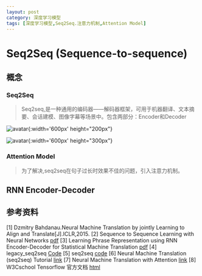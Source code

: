 ```yaml
---
layout: post
category: 深度学习模型
tags: [深度学习模型,Seq2Seq.注意力机制,Attention Model]
---
```


Seq2Seq (Sequence-to-sequence)
===============

## 概念

### Seq2Seq

> Seq2seq,是一种通用的编码器——解码器框架，可用于机器翻译、文本摘要、会话建模、图像字幕等场景中。包含两部分：Encoder和Decoder

![avatar](https://gwfp.github.io/static/images/19/07/29/seq2seq.png){:width='600px' height="200px"}

![avatar](https://gwfp.github.io/static/images/19/07/29/seq2seqdetail.png){:width='600px' height="300px"}

### Attention Model

> 为了解决,seq2seq在句子过长时效果不佳的问题，引入注意力机制。

## RNN Encoder-Decoder



## 参考资料


[1] Dzmitry Bahdanau.Neural Machine Translation by jointly Learning to Align and Translate[J].ICLR,2015. 
[2] Sequence to Sequence Learning with Neural Networks [pdf](https://arxiv.org/pdf/1409.3215.pdf)
[3] Learning Phrase Representation using RNN Encoder-Decoder for Statistical Machine Translation [pdf](https://arxiv.org/pdf/1406.1078.pdf)
[4] legacy_seq2seq [Code](https://github.com/tensorflow/tensorflow/blob/master/tensorflow/contrib/legacy_seq2seq/python/ops/seq2seq.py)
[5] seq2seq [code](https://github.com/tensorflow/tensorflow/tree/master/tensorflow/contrib/seq2seq/python/ops)
[6] Neural Machine Translation (seq2seq) Tutorial [link](https://github.com/tensorflow/nmt)
[7] Neural Machine Translation with Attention [link](https://tensorflow.google.cn/beta/tutorials/text/nmt_with_attention)
[8] W3Cschool Tensorflow 官方文档 [html](https://www.w3cschool.cn/tensorflow_python/tensorflow_python-bm7y28si.html)



